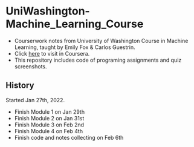 # UniWashington-Machine_Learning_Course
+ Courserwork notes from University of Washington Course in Machine Learning, taught by Emily Fox & Carlos Guestrin.
+ Click [here](https://www.coursera.org/specializations/machine-learning?ranMID=40328&ranEAID=EBOQAYvGY4A&ranSiteID=EBOQAYvGY4A-eD.mBhdTHsYqe6A2SAh_8A&siteID=EBOQAYvGY4A-eD.mBhdTHsYqe6A2SAh_8A&utm_content=10&utm_medium=partners&utm_source=linkshare&utm_campaign=EBOQAYvGY4A) to visit in Coursera.
+ This repository includes code of programing assignments and quiz screenshots.

## History
Started Jan 27th, 2022. 
+ Finish Module 1 on Jan 29th
+ Finish Module 2 on Jan 31st
+ Finish Module 3 on Feb 2nd
+ Finish Module 4 on Feb 4th
+ Finish code and notes collecting on Feb 6th



